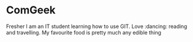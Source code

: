 # ComGeek
Fresher
I am an IT student learning how to use GIT. 
Love :dancing: reading and travelling.
My favourite food is pretty much any edible thing
